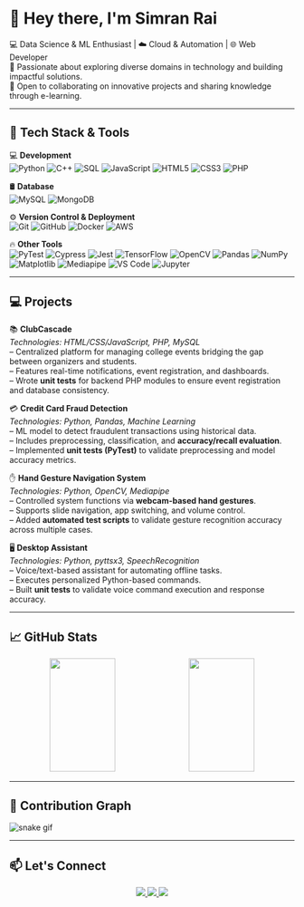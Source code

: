 # 👋 Hey there, I'm Simran Rai

💻 Data Science & ML Enthusiast | ☁️ Cloud & Automation | 🌐 Web Developer  
🚀 Passionate about exploring diverse domains in technology and building impactful solutions.  
🌟 Open to collaborating on innovative projects and sharing knowledge through e-learning.  

---

## 🚀 Tech Stack & Tools  

💻 **Development**  
![Python](https://img.shields.io/badge/Python-3776AB?style=for-the-badge&logo=python&logoColor=white) ![C++](https://img.shields.io/badge/C++-00599C?style=for-the-badge&logo=cplusplus&logoColor=white) ![SQL](https://img.shields.io/badge/SQL-025E8C?style=for-the-badge&logo=postgresql&logoColor=white) ![JavaScript](https://img.shields.io/badge/JavaScript-F7DF1E?style=for-the-badge&logo=javascript&logoColor=black) ![HTML5](https://img.shields.io/badge/HTML5-E34F26?style=for-the-badge&logo=html5&logoColor=white) ![CSS3](https://img.shields.io/badge/CSS3-1572B6?style=for-the-badge&logo=css3&logoColor=white) ![PHP](https://img.shields.io/badge/PHP-777BB4?style=for-the-badge&logo=php&logoColor=white)  

🛢️ **Database**  
![MySQL](https://img.shields.io/badge/MySQL-4479A1?style=for-the-badge&logo=mysql&logoColor=white) ![MongoDB](https://img.shields.io/badge/MongoDB-47A248?style=for-the-badge&logo=mongodb&logoColor=white)  

⚙️ **Version Control & Deployment**  
![Git](https://img.shields.io/badge/Git-F05032?style=for-the-badge&logo=git&logoColor=white) ![GitHub](https://img.shields.io/badge/GitHub-181717?style=for-the-badge&logo=github&logoColor=white) ![Docker](https://img.shields.io/badge/Docker-2496ED?style=for-the-badge&logo=docker&logoColor=white) ![AWS](https://img.shields.io/badge/AWS-232F3E?style=for-the-badge&logo=amazonaws&logoColor=white)  

🔥 **Other Tools**  
![PyTest](https://img.shields.io/badge/PyTest-0A9EDC?style=for-the-badge&logo=pytest&logoColor=white) ![Cypress](https://img.shields.io/badge/Cypress-17202C?style=for-the-badge&logo=cypress&logoColor=white) ![Jest](https://img.shields.io/badge/Jest-C21325?style=for-the-badge&logo=jest&logoColor=white) ![TensorFlow](https://img.shields.io/badge/TensorFlow-FF6F00?style=for-the-badge&logo=tensorflow&logoColor=white) ![OpenCV](https://img.shields.io/badge/OpenCV-5C3EE8?style=for-the-badge&logo=opencv&logoColor=white) ![Pandas](https://img.shields.io/badge/Pandas-150458?style=for-the-badge&logo=pandas&logoColor=white) ![NumPy](https://img.shields.io/badge/NumPy-013243?style=for-the-badge&logo=numpy&logoColor=white) ![Matplotlib](https://img.shields.io/badge/Matplotlib-11557c?style=for-the-badge&logo=matplotlib&logoColor=white) ![Mediapipe](https://img.shields.io/badge/MediaPipe-FF9800?style=for-the-badge&logo=google&logoColor=white) ![VS Code](https://img.shields.io/badge/VS%20Code-0078d7?style=for-the-badge&logo=visualstudiocode&logoColor=white) ![Jupyter](https://img.shields.io/badge/Jupyter-F37626?style=for-the-badge&logo=jupyter&logoColor=white)  

---

## 💻 Projects  

📚 **ClubCascade**  
*Technologies: HTML/CSS/JavaScript, PHP, MySQL*  
– Centralized platform for managing college events bridging the gap between organizers and students.  
– Features real-time notifications, event registration, and dashboards.  
– Wrote **unit tests** for backend PHP modules to ensure event registration and database consistency.  

💳 **Credit Card Fraud Detection**  
*Technologies: Python, Pandas, Machine Learning*  
– ML model to detect fraudulent transactions using historical data.  
– Includes preprocessing, classification, and **accuracy/recall evaluation**.  
– Implemented **unit tests (PyTest)** to validate preprocessing and model accuracy metrics.  

✋ **Hand Gesture Navigation System**  
*Technologies: Python, OpenCV, Mediapipe*  
– Controlled system functions via **webcam-based hand gestures**.  
– Supports slide navigation, app switching, and volume control.  
– Added **automated test scripts** to validate gesture recognition accuracy across multiple cases.  

🖥️ **Desktop Assistant**  
*Technologies: Python, pyttsx3, SpeechRecognition*  
– Voice/text-based assistant for automating offline tasks.  
– Executes personalized Python-based commands.  
– Built **unit tests** to validate voice command execution and response accuracy.  

---

## 📈 GitHub Stats  

<p align="center">
  <img src="https://github-readme-stats.vercel.app/api?username=siimran28&show_icons=true&theme=radical" width="48%" height="200"/>
  <img src="https://github-readme-stats.vercel.app/api/top-langs/?username=siimran28&layout=compact&theme=radical" width="48%" height="200"/>
</p>

 

---

## 🐍 Contribution Graph  

![snake gif](https://github.com/siimran28/siimran28/blob/output/github-contribution-grid-snake.svg)  

---

## 📫 Let's Connect  

<p align="center">
  <a href="https://www.linkedin.com/in/simran-raii/">
    <img src="https://img.shields.io/badge/LinkedIn-0A66C2?style=for-the-badge&logo=linkedin&logoColor=white"/>
  </a>
  <a href="https://github.com/siimran28">
    <img src="https://img.shields.io/badge/GitHub-181717?style=for-the-badge&logo=github&logoColor=white"/>
  </a>
  <a href="mailto:raisimran564@gmail.com">
    <img src="https://img.shields.io/badge/Email-D14836?style=for-the-badge&logo=gmail&logoColor=white"/>
  </a>
</p>
 



